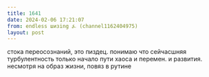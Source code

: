 ```yaml
---
title: 1641
date: 2024-02-06 17:21:07
from: endless шизing ⍼ (channel1162404975)
layout: post
---
```


стока переосознаний, это пиздец. понимаю что сейчасшняя турбулентность только начало пути хаоса и перемен. и развития. несмотря на образ жизни, повяз в рутине
